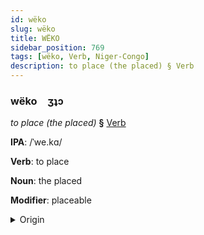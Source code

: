 ```yaml
---
id: wëko
slug: wëko
title: WËKO
sidebar_position: 769
tags: [wëko, Verb, Niger-Congo]
description: to place (the placed) § Verb
---
```


### wëko&emsp;<span kind="abugida">ʒʇɔ</span>

*to place (the placed)* **§** [Verb](../../tags/Verb)

**IPA**: /ˈwe.kɑ/

**Verb**: to place

**Noun**: the placed

**Modifier**: placeable

<details>
    <summary>Origin</summary>
    Swahili -weka [weka]<br/>
    <em>Niger-Congo Language Family</em>
</details>